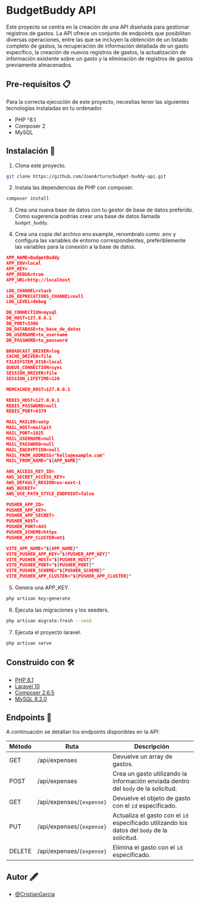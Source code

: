 
# BudgetBuddy API

Este proyecto se centra en la creación de una API diseñada para gestionar registros de gastos. La API ofrece un conjunto de endpoints que posibilitan diversas operaciones, entre las que se incluyen la obtención de un listado completo de gastos, la recuperación de información detallada de un gasto específico, la creación de nuevos registros de gastos, la actualización de información existente sobre un gasto y la eliminación de registros de gastos previamente almacenados. 

## Pre-requisitos 📋

Para la correcta ejecución de este proyecto, necesitas tener las siguientes tecnologías instaladas en tu ordenador.
* PHP ^8.1
* Composer 2
* MySQL

## Instalación 🔧

1. Clona este proyecto.
```bash
git clone https://github.com/JoanArturo/budget-buddy-api.git
```

2. Instala las dependencias de PHP con composer.
```bash
composer install
```

3. Crea una nueva base de datos con tu gestor de base de datos preferido. Como sugerencia podrías crear una base de datos llamada `budget_buddy`.

4. Crea una copia del archivo env.example, renombralo como .env y configura las variables de entorno correspondientes, preferiblemente las variables para la conexión a la base de datos.
```json
APP_NAME=BudgetBuddy
APP_ENV=local
APP_KEY=
APP_DEBUG=true
APP_URL=http://localhost

LOG_CHANNEL=stack
LOG_DEPRECATIONS_CHANNEL=null
LOG_LEVEL=debug

DB_CONNECTION=mysql
DB_HOST=127.0.0.1
DB_PORT=3306
DB_DATABASE=tu_base_de_datos
DB_USERNAME=tu_username
DB_PASSWORD=tu_password

BROADCAST_DRIVER=log
CACHE_DRIVER=file
FILESYSTEM_DISK=local
QUEUE_CONNECTION=sync
SESSION_DRIVER=file
SESSION_LIFETIME=120

MEMCACHED_HOST=127.0.0.1

REDIS_HOST=127.0.0.1
REDIS_PASSWORD=null
REDIS_PORT=6379

MAIL_MAILER=smtp
MAIL_HOST=mailpit
MAIL_PORT=1025
MAIL_USERNAME=null
MAIL_PASSWORD=null
MAIL_ENCRYPTION=null
MAIL_FROM_ADDRESS="hello@example.com"
MAIL_FROM_NAME="${APP_NAME}"

AWS_ACCESS_KEY_ID=
AWS_SECRET_ACCESS_KEY=
AWS_DEFAULT_REGION=us-east-1
AWS_BUCKET=
AWS_USE_PATH_STYLE_ENDPOINT=false

PUSHER_APP_ID=
PUSHER_APP_KEY=
PUSHER_APP_SECRET=
PUSHER_HOST=
PUSHER_PORT=443
PUSHER_SCHEME=https
PUSHER_APP_CLUSTER=mt1

VITE_APP_NAME="${APP_NAME}"
VITE_PUSHER_APP_KEY="${PUSHER_APP_KEY}"
VITE_PUSHER_HOST="${PUSHER_HOST}"
VITE_PUSHER_PORT="${PUSHER_PORT}"
VITE_PUSHER_SCHEME="${PUSHER_SCHEME}"
VITE_PUSHER_APP_CLUSTER="${PUSHER_APP_CLUSTER}"
```

5. Genera una APP_KEY.
```bash
php artisan key:generate
```

6. Ejecuta las migraciones y los seeders.
```bash
php artisan migrate:fresh --seed
```

7. Ejecuta el proyecto laravel.
```bash
php artisan serve
```

## Construido con 🛠️

- [PHP 8.1](https://www.php.net/releases/8.1/es.php)
- [Laravel 10](https://laravel.com/docs/10.x)
- [Composer 2.6.5](https://getcomposer.org/)
- [MySQL 8.2.0](https://dev.mysql.com/downloads/mysql/)


## Endpoints 🔗

A continuación se detallan los endpoints disponibles en la API:

| Método  | Ruta                        | Descripción                                                                                  |
|---------|-----------------------------|----------------------------------------------------------------------------------------------|
| GET     | /api/expenses               | Devuelve un array de gastos.                                                                 |
| POST    | /api/expenses               | Crea un gasto utilizando la información enviada dentro del `body` de la solicitud.           |
| GET     | /api/expenses/`{expense}`   | Devuelve el objeto de gasto con el `id` especificado.                                        |
| PUT     | /api/expenses/`{expense}`   | Actualiza el gasto con el `id` especificado utilizando los datos del `body` de la solicitud. |
| DELETE  | /api/expenses/`{expense}`   | Elimina el gasto con el `id` especificado.                                                   |


## Autor 🖋️

- [@CristianGarcia](https://github.com/CristianGarci42022)
